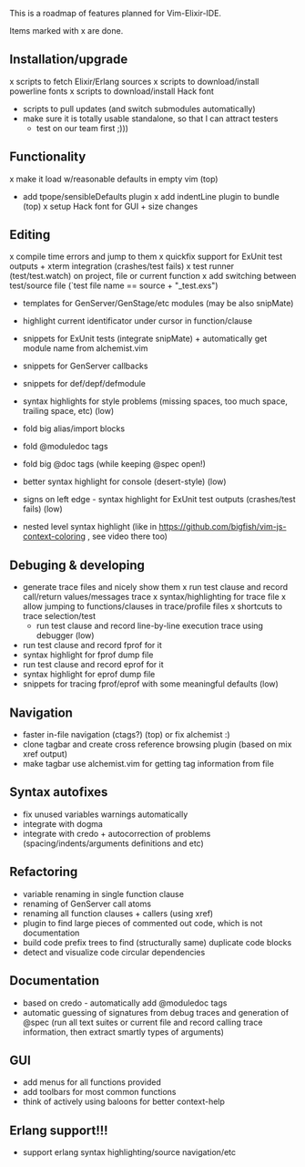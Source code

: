 
This is a roadmap of features planned for Vim-Elixir-IDE.

Items marked with x are done.

## Installation/upgrade
 x scripts to fetch Elixir/Erlang sources
 x scripts to download/install powerline fonts
 x scripts to download/install Hack font
 * scripts to pull updates (and switch submodules automatically)
 * make sure it is totally usable standalone, so that I can attract testers
   * test on our team first ;)))

## Functionality
 x make it load w/reasonable defaults in empty vim (top)
 * add tpope/sensibleDefaults plugin
 x add indentLine plugin to bundle (top)
 x setup Hack font for GUI + size changes

## Editing
 x compile time errors and jump to them
 x quickfix support for ExUnit test outputs + xterm integration (crashes/test fails)
 x test runner (test/test.watch) on project, file or current function
 x add switching between test/source file (`test file name == source + "_test.exs")

 * templates for GenServer/GenStage/etc modules (may be also snipMate)

 * highlight current identificator under cursor in function/clause

 * snippets for ExUnit tests (integrate snipMate) + automatically get module name from alchemist.vim
 * snippets for GenServer callbacks
 * snippets for def/depf/defmodule

 * syntax highlights for style problems (missing spaces, too much space,
     trailing space, etc) (low)

 * fold big alias/import blocks
 * fold @moduledoc tags
 * fold big @doc tags (while keeping @spec open!)
 * better syntax highlight for console (desert-style) (low) 
 * signs on left edge - syntax highlight for ExUnit test outputs (crashes/test fails) (low)

 * nested level syntax highlight (like in
       https://github.com/bigfish/vim-js-context-coloring , see video there too)

## Debuging & developing
 * generate trace files and nicely show them
   x run test clause and record call/return values/messages trace
   x syntax/highlighting for trace file
   x allow jumping to functions/clauses in trace/profile files
   x shortcuts to trace selection/test
   * run test clause and record line-by-line execution trace using debugger (low)
 * run test clause and record fprof for it
 * syntax highlight for fprof dump file
 * run test clause and record eprof for it
 * syntax highlight for eprof dump file
 * snippets for tracing fprof/eprof with some meaningful defaults (low)

## Navigation
 * faster in-file navigation (ctags?) (top) or fix alchemist :)
 * clone tagbar and create cross reference browsing plugin (based on mix xref output)
 * make tagbar use alchemist.vim for getting tag information from file

## Syntax autofixes
 * fix unused variables warnings automatically
 * integrate with dogma
 * integrate with credo + autocorrection of problems (spacing/indents/arguments definitions and etc)

## Refactoring
 * variable renaming in single function clause
 * renaming of GenServer call atoms
 * renaming all function clauses + callers (using xref)
 * plugin to find large pieces of commented out code, which is not documentation
 * build code prefix trees to find (structurally same) duplicate code blocks
 * detect and visualize code circular dependencies

## Documentation
 * based on credo - automatically add @moduledoc tags
 * automatic guessing of signatures from debug traces and generation of @spec
   (run all text suites or current file and record calling trace information,
    then extract smartly types of arguments)

## GUI
 * add menus for all functions provided
 * add toolbars for most common functions
 * think of actively using baloons for better context-help

## Erlang support!!!
 * support erlang syntax highlighting/source navigation/etc
